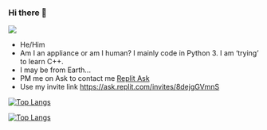 ### Hi there 👋

<!--
**SalladShooter/SalladShooter** is a ✨ _special_ ✨ repository because its `README.md` (this file) appears on your GitHub profile.

Here are some ideas to get you started:

- 🔭 I’m currently working on ...
- 🌱 I’m currently learning ...
- 👯 I’m looking to collaborate on ...
- 🤔 I’m looking for help with ...
- 💬 Ask me about ...
- 📫 How to reach me: ...
- 😄 Pronouns: ...
- ⚡ Fun fact: ...
-->

![](https://komarev.com/ghpvc/?username=SalladShooter&color=brightgreen)

- He/Him 
- Am I an appliance or am I human? I mainly code in Python 3. I am ‘trying’ to learn C++.
- I may be from Earth...
- PM me on Ask to contact me [Replit Ask](ask.replit.com)
- Use my invite link https://ask.replit.com/invites/8dejgGVmnS

[![Top Langs](https://github-readme-stats-git-masterrstaa-rickstaa.vercel.app/api/top-langs/?username=SalladShooter&theme=algo&show_icons=true)](https://github.com/SalladShooter/github-readme-stats)

[![Top Langs](https://github-readme-stats.vercel.app/api?username=SalladShooter&theme=algolia&show_icons=true)](https://github.com/SalladShooter)
